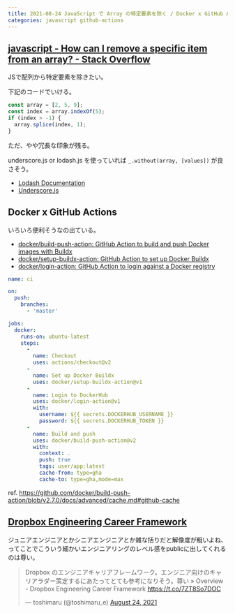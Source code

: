 ```yaml
---
title: 2021-08-24 JavaScript で Array の特定要素を除く / Docker x GitHub Actions / Dropbox Engineering Career Framework
categories: javascript github-actions
---
```


## [javascript - How can I remove a specific item from an array? - Stack Overflow](https://stackoverflow.com/questions/5767325/how-can-i-remove-a-specific-item-from-an-array)

JSで配列から特定要素を除きたい。

下記のコードでいける。

```js
const array = [2, 5, 9];
const index = array.indexOf(5);
if (index > -1) {
  array.splice(index, 1);
}
```

ただ、やや冗長な印象が残る。

underscore.js or lodash.js を使っていれば `_.without(array, [values])` が良さそう。

- [Lodash Documentation](https://lodash.com/docs/4.17.15#without)
- [Underscore.js](https://underscorejs.org/#without)

## Docker x GitHub Actions

いろいろ便利そうなの出ている。

- [docker/build-push-action: GitHub Action to build and push Docker images with Buildx](https://github.com/docker/build-push-action)
- [docker/setup-buildx-action: GitHub Action to set up Docker Buildx](https://github.com/docker/setup-buildx-action)
- [docker/login-action: GitHub Action to login against a Docker registry](https://github.com/docker/login-action)

```yml
name: ci

on:
  push:
    branches:
      - 'master'

jobs:
  docker:
    runs-on: ubuntu-latest
    steps:
      -
        name: Checkout
        uses: actions/checkout@v2
      -
        name: Set up Docker Buildx
        uses: docker/setup-buildx-action@v1
      -
        name: Login to DockerHub
        uses: docker/login-action@v1
        with:
          username: ${{ secrets.DOCKERHUB_USERNAME }}
          password: ${{ secrets.DOCKERHUB_TOKEN }}
      -
        name: Build and push
        uses: docker/build-push-action@v2
        with:
          context: .
          push: true
          tags: user/app:latest
          cache-from: type=gha
          cache-to: type=gha,mode=max
```

ref. <https://github.com/docker/build-push-action/blob/v2.7.0/docs/advanced/cache.md#github-cache>

## [Dropbox Engineering Career Framework](https://dropbox.github.io/dbx-career-framework/)

ジュニアエンジニアとかシニアエンジニアとか雑な括りだと解像度が粗いよね、ってことでこういう細かいエンジニアリングのレベル感をpublicに出してくれるのは尊い。

<blockquote class="twitter-tweet"><p lang="ja" dir="ltr">Dropbox のエンジニアキャリアフレームワーク。エンジニア向けのキャリアラダー策定するにあたってとても参考になりそう。尊い » Overview - Dropbox Engineering Career Framework <a href="https://t.co/7ZT8So7DOC">https://t.co/7ZT8So7DOC</a></p>&mdash; toshimaru (@toshimaru_e) <a href="https://twitter.com/toshimaru_e/status/1430015909104553985?ref_src=twsrc%5Etfw">August 24, 2021</a></blockquote> <script async src="https://platform.twitter.com/widgets.js" charset="utf-8"></script>
